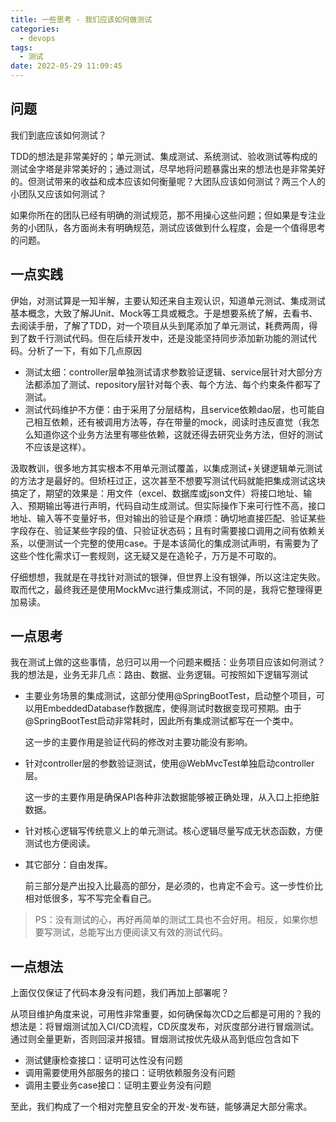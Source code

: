 ```yaml
---
title: 一些思考 - 我们应该如何做测试
categories:
  - devops
tags:
  - 测试
date: 2022-05-29 11:09:45
---
```


## 问题

我们到底应该如何测试？

TDD的想法是非常美好的；单元测试、集成测试、系统测试、验收测试等构成的测试金字塔是非常美好的；通过测试，尽早地将问题暴露出来的想法也是非常美好的。但测试带来的收益和成本应该如何衡量呢？大团队应该如何测试？两三个人的小团队又应该如何测试？

如果你所在的团队已经有明确的测试规范，那不用操心这些问题；但如果是专注业务的小团队，各方面尚未有明确规范，测试应该做到什么程度，会是一个值得思考的问题。

## 一点实践

伊始，对测试算是一知半解，主要认知还来自主观认识，知道单元测试、集成测试基本概念，大致了解JUnit、Mock等工具或概念。于是想要系统了解，去看书、去阅读手册，了解了TDD，对一个项目从头到尾添加了单元测试，耗费两周，得到了数千行测试代码。但在后续开发中，还是没能坚持同步添加新功能的测试代码。分析了一下，有如下几点原因

- 测试太细：controller层单独测试请求参数验证逻辑、service层针对大部分方法都添加了测试、repository层针对每个表、每个方法、每个约束条件都写了测试。
- 测试代码维护不方便：由于采用了分层结构，且service依赖dao层，也可能自己相互依赖，还有被调用方法等，存在带量的mock，阅读时违反直觉（我怎么知道你这个业务方法里有哪些依赖，这就还得去研究业务方法，但好的测试不应该是这样）。

汲取教训，很多地方其实根本不用单元测试覆盖，以集成测试+关键逻辑单元测试的方法才是最好的。但矫枉过正，这次甚至不想要写测试代码就能把集成测试这块搞定了，期望的效果是：用文件（excel、数据库或json文件）将接口地址、输入、预期输出等进行声明，代码自动生成测试。但实际操作下来可行性不高，接口地址、输入等不变量好书，但对输出的验证是个麻烦：确切地直接匹配、验证某些字段存在、验证某些字段的值、只验证状态码；且有时需要接口调用之间有依赖关系，以便测试一个完整的使用case。于是本该简化的集成测试声明，有需要为了这些个性化需求订一套规则，这无疑又是在造轮子，万万是不可取的。

仔细想想，我就是在寻找针对测试的银弹，但世界上没有银弹，所以这注定失败。取而代之，最终我还是使用MockMvc进行集成测试，不同的是，我将它整理得更加易读。

## 一点思考

我在测试上做的这些事情，总归可以用一个问题来概括：业务项目应该如何测试？我的想法是，业务无非几点：路由、数据、业务逻辑。可按照如下逻辑写测试

- 主要业务场景的集成测试，这部分使用@SpringBootTest，启动整个项目，可以用EmbeddedDatabase作数据库，使得测试时数据变现可预期。由于@SpringBootTest启动非常耗时，因此所有集成测试都写在一个类中。

  这一步的主要作用是验证代码的修改对主要功能没有影响。

- 针对controller层的参数验证测试，使用@WebMvcTest单独启动controller层。

  这一步的主要作用是确保API各种非法数据能够被正确处理，从入口上拒绝脏数据。

- 针对核心逻辑写传统意义上的单元测试。核心逻辑尽量写成无状态函数，方便测试也方便阅读。

- 其它部分：自由发挥。

  前三部分是产出投入比最高的部分，是必须的，也肯定不会亏。这一步性价比相对低很多，写不写完全看自己。

> PS：没有测试的心，再好再简单的测试工具也不会好用。相反，如果你想要写测试，总能写出方便阅读又有效的测试代码。

## 一点想法

上面仅仅保证了代码本身没有问题，我们再加上部署呢？

从项目维护角度来说，可用性非常重要，如何确保每次CD之后都是可用的？我的想法是：将冒烟测试加入CI/CD流程，CD灰度发布，对灰度部分进行冒烟测试。通过则全量更新，否则回滚并报错。冒烟测试按优先级从高到低应包含如下

- 测试健康检查接口：证明可达性没有问题
- 调用需要使用外部服务的接口：证明依赖服务没有问题
- 调用主要业务case接口：证明主要业务没有问题

至此，我们构成了一个相对完整且安全的开发-发布链，能够满足大部分需求。
